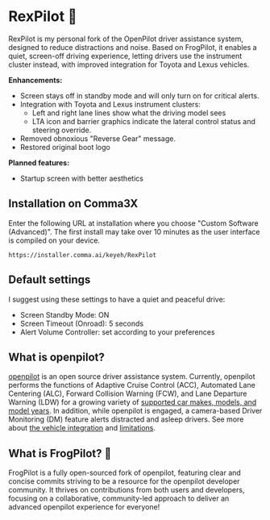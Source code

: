 # RexPilot 🦖

RexPilot is my personal fork of the OpenPilot driver assistance system, designed to reduce distractions and noise. Based on FrogPilot, it enables a quiet, screen-off driving experience, letting drivers use the instrument cluster instead, with improved integration for Toyota and Lexus vehicles.

**Enhancements:**

- Screen stays off in standby mode and will only turn on for critical alerts.
- Integration with Toyota and Lexus instrument clusters:
  - Left and right lane lines show what the driving model sees
  - LTA icon and barrier graphics indicate the lateral control status and steering override.
- Removed obnoxious "Reverse Gear" message.
- Restored original boot logo

**Planned features:**

- Startup screen with better aesthetics

## Installation on Comma3X

Enter the following URL at installation where you choose "Custom Software (Advanced)". The first install may take over 10 minutes as the user interface is compiled on your device.

```
https://installer.comma.ai/keyeh/RexPilot
```

## Default settings

I suggest using these settings to have a quiet and peaceful drive:

- Screen Standby Mode: ON
- Screen Timeout (Onroad): 5 seconds
- Alert Volume Controller: set according to your preferences

## What is openpilot?

[openpilot](http://github.com/commaai/openpilot) is an open source driver assistance system. Currently, openpilot performs the functions of Adaptive Cruise Control (ACC), Automated Lane Centering (ALC), Forward Collision Warning (FCW), and Lane Departure Warning (LDW) for a growing variety of [supported car makes, models, and model years](docs/CARS.md). In addition, while openpilot is engaged, a camera-based Driver Monitoring (DM) feature alerts distracted and asleep drivers. See more about [the vehicle integration](docs/INTEGRATION.md) and [limitations](docs/LIMITATIONS.md).

## What is FrogPilot? 🐸

FrogPilot is a fully open-sourced fork of openpilot, featuring clear and concise commits striving to be a resource for the openpilot developer community. It thrives on contributions from both users and developers, focusing on a collaborative, community-led approach to deliver an advanced openpilot experience for everyone!
